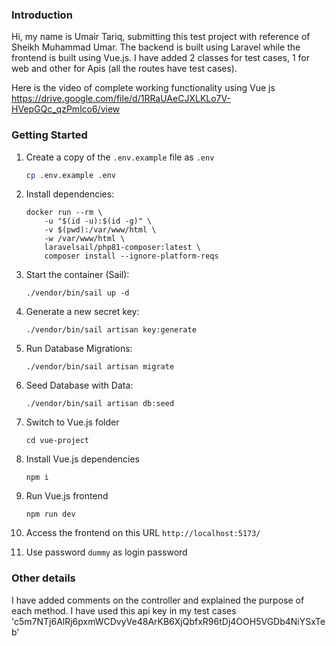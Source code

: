 ### Introduction

Hi, my name is Umair Tariq, submitting this test project with reference of Sheikh Muhammad Umar.
The backend is built using Laravel while the frontend is built using Vue.js.
I have added 2 classes for test cases, 1 for web and other for Apis (all the routes have test cases).

Here is the video of complete working functionality using Vue js
https://drive.google.com/file/d/1RRaUAeCJXLKLo7V-HVepGQc_qzPmlco6/view

### Getting Started

1. Create a copy of the `.env.example` file as `.env`

   ```bash
   cp .env.example .env
   ```

2. Install dependencies:

   ```shell
   docker run --rm \
       -u "$(id -u):$(id -g)" \
       -v $(pwd):/var/www/html \
       -w /var/www/html \
       laravelsail/php81-composer:latest \
       composer install --ignore-platform-reqs
   ```

3. Start the container (Sail):

   ```shell
   ./vendor/bin/sail up -d
   ```

4. Generate a new secret key:

   ```shell
   ./vendor/bin/sail artisan key:generate
   ```

5. Run Database Migrations:

   ```shell
   ./vendor/bin/sail artisan migrate
   ```

6. Seed Database with Data:

   ```shell
   ./vendor/bin/sail artisan db:seed
   ```

7. Switch to Vue.js folder

   ```shell
   cd vue-project
   ```

8. Install Vue.js dependencies

   ```shell
   npm i
   ```

9. Run Vue.js frontend

   ```shell
   npm run dev
   ```

10. Access the frontend on this URL `http://localhost:5173/`

11. Use password `dummy` as login password

### Other details

I have added comments on the controller and explained the purpose of each method. I have used this api key in my test cases 'c5m7NTj6AlRj6pxmWCDvyVe48ArKB6XjQbfxR96tDj4OOH5VGDb4NiYSxTeb'
